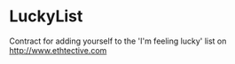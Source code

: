 # LuckyList
Contract for adding yourself to the 'I'm feeling lucky' list on http://www.ethtective.com
